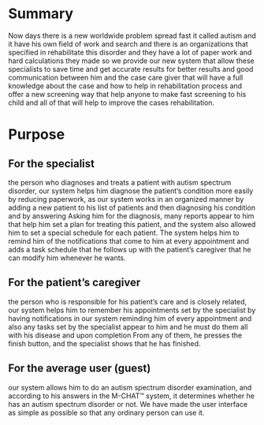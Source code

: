 # Summary
Now days there is a new worldwide problem spread fast it called autism and it have his own field
of work and search and there is an organizations that specified in rehabilitate this disorder and
they have a lot of paper work and hard calculations they made so we provide our new system that
allow these specialists to save time and get accurate results for better results and good
communication between him and the case care giver that will have a full knowledge about the
case and how to help in rehabilitation process and offer a new screening way that help anyone to
make fast screening to his child and all of that will help to improve the cases rehabilitation.

# Purpose

## For the specialist 
the person who diagnoses and treats a patient with autism spectrum disorder,
our system helps him diagnose the patient’s condition more easily by reducing paperwork, as our
system works in an organized manner by adding a new patient to his list of patients and then
diagnosing his condition and by answering Asking him for the diagnosis, many reports appear to
him that help him set a plan for treating this patient, and the system also allowed him to set a
special schedule for each patient. The system helps him to remind him of the notifications that
come to him at every appointment and adds a task schedule that he follows up with the patient’s
caregiver that he can modify him whenever he wants.

## For the patient’s caregiver
the person who is responsible for his patient’s care and is closely
related, our system helps him to remember his appointments set by the specialist by having
notifications in our system reminding him of every appointment and also any tasks set by 
the specialist appear to him and he must do them all with his disease and upon completion From any
of them, he presses the finish button, and the specialist shows that he has finished.

## For the average user (guest)
our system allows him to do an autism spectrum disorder examination, and according to his answers in the M-CHAT™ system, it determines whether he
has an autism spectrum disorder or not. We have made the user interface as simple as possible so
that any ordinary person can use it.
